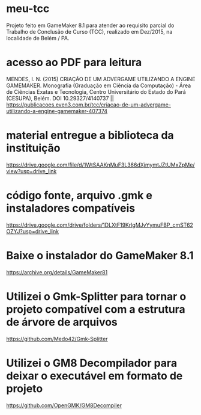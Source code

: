 # meu-tcc
Projeto feito em GameMaker 8.1 para atender ao requisito parcial do Trabalho de Conclusão de Curso (TCC), realizado em Dez/2015, na localidade de Belém / PA.

# acesso ao PDF para leitura
MENDES, I. N. (2015) CRIAÇÃO DE UM ADVERGAME UTILIZANDO A ENGINE GAMEMAKER. Monografia (Graduação em Ciência da Computação) - Área de Ciências Exatas e Tecnologia, Centro Universitário do Estado do Pará (CESUPA), Belém. DOI 10.29327/4140737 || https://publicacoes.even3.com.br/tcc/criacao-de-um-advergame-utilizando-a-engine-gamemaker-407374

# material entregue a biblioteca da instituição
https://drive.google.com/file/d/1WtSAAKnMuF3L366dXjmymtJZtUMxZpMe/view?usp=drive_link

# código fonte, arquivo .gmk e instaladores compatíveis
https://drive.google.com/drive/folders/1DLXtF19KrlgMJvYymuFBP_cmST62OZYJ?usp=drive_link

# Baixe o instalador do GameMaker 8.1
https://archive.org/details/GameMaker81

# Utilizei o Gmk-Splitter para tornar o projeto compatível com a estrutura de árvore de arquivos
https://github.com/Medo42/Gmk-Splitter

# Utilizei o GM8 Decompilador para deixar o executável em formato de projeto
https://github.com/OpenGMK/GM8Decompiler
